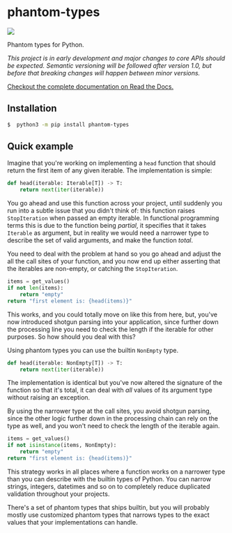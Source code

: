 # phantom-types

[![](https://github.com/antonagestam/phantom-types/workflows/CI/badge.svg)](https://github.com/antonagestam/phantom-types/actions?query=workflow%3ACI)

Phantom types for Python.

_This project is in early development and major changes to core APIs should be expected.
Semantic versioning will be followed after version 1.0, but before that breaking changes
will happen between minor versions._

[Checkout the complete documentation on Read the Docs.](https://phantom-types.readthedocs.io/en/stable/)

## Installation

```bash
$  python3 -m pip install phantom-types
```

## Quick example

Imagine that you're working on implementing a `head` function that should return the first item
of any given iterable. The implementation is simple:

```python
def head(iterable: Iterable[T]) -> T:
    return next(iter(iterable))
```

You go ahead and use this function across your project, until suddenly you run into a subtle
issue that you didn't think of: this function raises `StopIteration` when passed an empty iterable.
In functional programming terms this is due to the function being _partial_, it specifies that it takes
`Iterable` as argument, but in reality we would need a narrower type to describe the set of valid arguments,
and make the function _total_.

You need to deal with the problem at hand so you go ahead and adjust the all the call sites of your function,
and you now end up either asserting that the iterables are non-empty, or catching the `StopIteration`.

```python
items = get_values()
if not len(items):
    return "empty"
return "first element is: {head(items)}"
```

This works, and you could totally move on like this from here, but, you've now introduced 
shotgun parsing into your application, since further down the processing line you need to check
the length if the iterable for other purposes. So how should you deal with this?

Using phantom types you can use the builtin `NonEmpty` type. 

```python
def head(iterable: NonEmpty[T]) -> T:
    return next(iter(iterable))
```

The implementation is identical but you've now altered the signature of the function so that it's
total, it can deal with _all_ values of its argument type without raising an exception.

By using the narrower type at the call sites, you avoid shotgun parsing, since the other logic
further down in the processing chain can rely on the type as well, and you won't need to check
the length of the iterable again.

```python
items = get_values()
if not isinstance(items, NonEmpty):
    return "empty"
return "first element is: {head(items)}"
```

This strategy works in all places where a function works on a narrower type than you can
describe with the builtin types of Python. You can narrow strings, integers, datetimes
and so on to completely reduce duplicated validation throughout your projects.

There's a set of phantom types that ships builtin, but you will probably mostly use
customized phantom types that narrows types to the exact values that your implementations
can handle.

